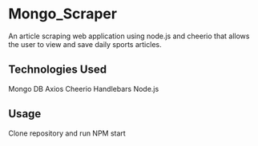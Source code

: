 # Mongo_Scraper

An article scraping web application using node.js and cheerio that allows the user to view and save daily sports articles.

## Technologies Used

Mongo DB
Axios
Cheerio
Handlebars
Node.js


## Usage

Clone repository and run NPM start 

